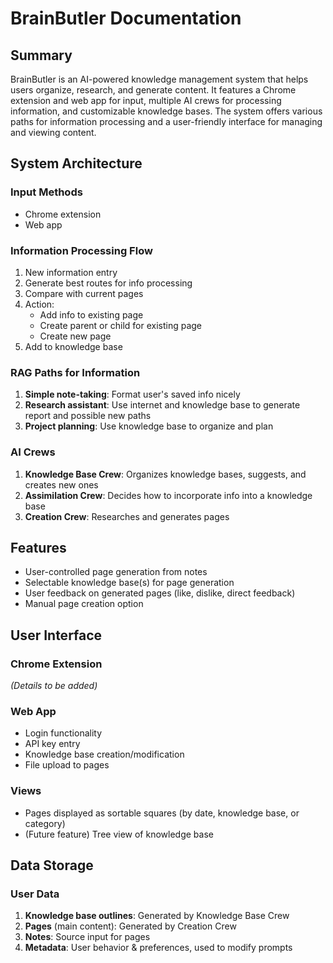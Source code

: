 # BrainButler Documentation

## Summary

BrainButler is an AI-powered knowledge management system that helps users organize, research, and generate content. It features a Chrome extension and web app for input, multiple AI crews for processing information, and customizable knowledge bases. The system offers various paths for information processing and a user-friendly interface for managing and viewing content.

## System Architecture

### Input Methods

- Chrome extension
- Web app

### Information Processing Flow

1. New information entry
2. Generate best routes for info processing
3. Compare with current pages
4. Action:
   - Add info to existing page
   - Create parent or child for existing page
   - Create new page
5. Add to knowledge base

### RAG Paths for Information

1. **Simple note-taking**: Format user's saved info nicely
2. **Research assistant**: Use internet and knowledge base to generate report and possible new paths
3. **Project planning**: Use knowledge base to organize and plan

### AI Crews

1. **Knowledge Base Crew**: Organizes knowledge bases, suggests, and creates new ones
2. **Assimilation Crew**: Decides how to incorporate info into a knowledge base
3. **Creation Crew**: Researches and generates pages

## Features

- User-controlled page generation from notes
- Selectable knowledge base(s) for page generation
- User feedback on generated pages (like, dislike, direct feedback)
- Manual page creation option

## User Interface

### Chrome Extension

*(Details to be added)*

### Web App

- Login functionality
- API key entry
- Knowledge base creation/modification
- File upload to pages

### Views

- Pages displayed as sortable squares (by date, knowledge base, or category)
- (Future feature) Tree view of knowledge base

## Data Storage

### User Data

1. **Knowledge base outlines**: Generated by Knowledge Base Crew
2. **Pages** (main content): Generated by Creation Crew
3. **Notes**: Source input for pages
4. **Metadata**: User behavior & preferences, used to modify prompts
